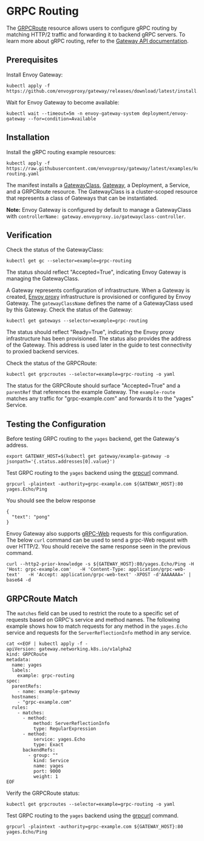 # GRPC Routing

The [GRPCRoute][] resource allows users to configure gRPC routing by matching HTTP/2 traffic and forwarding it to backend gRPC servers.
To learn more about gRPC routing, refer to the [Gateway API documentation][].

## Prerequisites

Install Envoy Gateway:

```shell
kubectl apply -f https://github.com/envoyproxy/gateway/releases/download/latest/install.yaml
```

Wait for Envoy Gateway to become available:

```shell
kubectl wait --timeout=5m -n envoy-gateway-system deployment/envoy-gateway --for=condition=Available
```

## Installation

Install the gRPC routing example resources:

```shell
kubectl apply -f https://raw.githubusercontent.com/envoyproxy/gateway/latest/examples/kubernetes/grpc-routing.yaml
```

The manifest installs a [GatewayClass][], [Gateway][], a Deployment, a Service, and a GRPCRoute resource.
The GatewayClass is a cluster-scoped resource that represents a class of Gateways that can be instantiated.

__Note:__ Envoy Gateway is configured by default to manage a GatewayClass with
`controllerName: gateway.envoyproxy.io/gatewayclass-controller`.

## Verification

Check the status of the GatewayClass:

```shell
kubectl get gc --selector=example=grpc-routing
```

The status should reflect "Accepted=True", indicating Envoy Gateway is managing the GatewayClass.

A Gateway represents configuration of infrastructure. When a Gateway is created, [Envoy proxy][] infrastructure is
provisioned or configured by Envoy Gateway. The `gatewayClassName` defines the name of a GatewayClass used by this
Gateway. Check the status of the Gateway:

```shell
kubectl get gateways --selector=example=grpc-routing
```

The status should reflect "Ready=True", indicating the Envoy proxy infrastructure has been provisioned. The status also
provides the address of the Gateway. This address is used later in the guide to test connectivity to proxied backend
services.

Check the status of the GRPCRoute:

```shell
kubectl get grpcroutes --selector=example=grpc-routing -o yaml
```

The status for the GRPCRoute should surface "Accepted=True" and a `parentRef` that references the example Gateway.
The `example-route` matches any traffic for "grpc-example.com" and forwards it to the "yages" Service.

## Testing the Configuration

Before testing GRPC routing to the `yages` backend, get the Gateway's address.

```shell
export GATEWAY_HOST=$(kubectl get gateway/example-gateway -o jsonpath='{.status.addresses[0].value}')
```

Test GRPC routing to the `yages` backend using the [grpcurl][] command.

```shell
grpcurl -plaintext -authority=grpc-example.com ${GATEWAY_HOST}:80 yages.Echo/Ping
```

You should see the below response

```shell
{
  "text": "pong"
}
```

Envoy Gateway also supports [gRPC-Web][] requests for this configuration. The below `curl` command can be used to send a grpc-Web request with over HTTP/2. You should receive the same response seen in the previous command.

```shell
curl --http2-prior-knowledge -s ${GATEWAY_HOST}:80/yages.Echo/Ping -H 'Host: grpc-example.com'   -H 'Content-Type: application/grpc-web-text'   -H 'Accept: application/grpc-web-text' -XPOST -d'AAAAAAA=' | base64 -d
```

## GRPCRoute Match
The `matches` field can be used to restrict the route to a specific set of requests based on GRPC's service and method names.
The following example shows how to match requests for any method in the `yages.Echo` service and requests for the `ServerReflectionInfo` method in any service.

```shell
cat <<EOF | kubectl apply -f -
apiVersion: gateway.networking.k8s.io/v1alpha2
kind: GRPCRoute
metadata:
  name: yages
  labels:
    example: grpc-routing
spec:
  parentRefs:
    - name: example-gateway
  hostnames:
    - "grpc-example.com"
  rules:
    - matches:
      - method:
          method: ServerReflectionInfo
          type: RegularExpression
      - method:
          service: yages.Echo
          type: Exact
      backendRefs:
        - group: ""
          kind: Service
          name: yages
          port: 9000
          weight: 1
EOF
```

Verify the GRPCRoute status:

```shell
kubectl get grpcroutes --selector=example=grpc-routing -o yaml
```

Test GRPC routing to the `yages` backend using the [grpcurl][] command.

```shell
grpcurl -plaintext -authority=grpc-example.com ${GATEWAY_HOST}:80 yages.Echo/Ping
```


[GRPCRoute]: https://gateway-api.sigs.k8s.io/api-types/grpcroute/
[Gateway API documentation]: https://gateway-api.sigs.k8s.io/
[GatewayClass]: https://gateway-api.sigs.k8s.io/api-types/gatewayclass/
[Gateway]: https://gateway-api.sigs.k8s.io/api-types/gateway/
[Envoy proxy]: https://www.envoyproxy.io/
[grpcurl]: https://github.com/fullstorydev/grpcurl
[gRPC-Web]: https://github.com/grpc/grpc/blob/master/doc/PROTOCOL-WEB.md#protocol-differences-vs-grpc-over-http2
